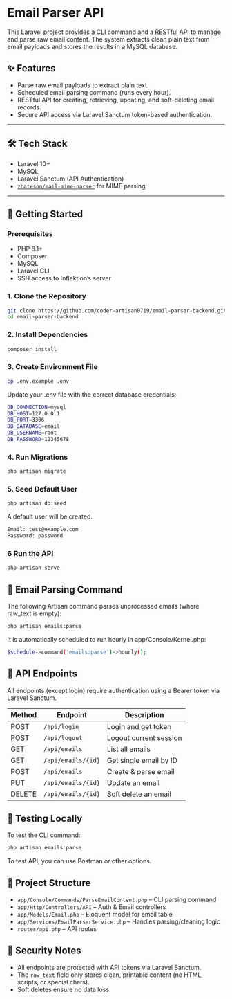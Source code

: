 # Email Parser API

This Laravel project provides a CLI command and a RESTful API to manage and parse raw email content. The system extracts clean plain text from email payloads and stores the results in a MySQL database.

## ✨ Features

- Parse raw email payloads to extract plain text.
- Scheduled email parsing command (runs every hour).
- RESTful API for creating, retrieving, updating, and soft-deleting email records.
- Secure API access via Laravel Sanctum token-based authentication.

---

## 🛠️ Tech Stack

- Laravel 10+
- MySQL
- Laravel Sanctum (API Authentication)
- [`zbateson/mail-mime-parser`](https://github.com/zbateson/mail-mime-parser) for MIME parsing

---

## 🚀 Getting Started

### Prerequisites

- PHP 8.1+
- Composer
- MySQL
- Laravel CLI
- SSH access to Inflektion’s server

### 1. Clone the Repository

```bash
git clone https://github.com/coder-artisan0719/email-parser-backend.git
cd email-parser-backend
```

### 2. Install Dependencies

```bash
composer install
```

### 3. Create Environment File

```bash
cp .env.example .env
```
Update your .env file with the correct database credentials:
```bash
DB_CONNECTION=mysql
DB_HOST=127.0.0.1
DB_PORT=3306
DB_DATABASE=email
DB_USERNAME=root
DB_PASSWORD=12345678
```

### 4. Run Migrations
```bash
php artisan migrate
```

### 5. Seed Default User
```bash
php artisan db:seed
```
A default user will be created.
```bash
Email: test@example.com
Password: password
```

### 6 Run the API
```bash
php artisan serve
```

## 🧠 Email Parsing Command

The following Artisan command parses unprocessed emails (where raw_text is empty):
```bash
php artisan emails:parse
```
It is automatically scheduled to run hourly in app/Console/Kernel.php:
```bash
$schedule->command('emails:parse')->hourly();
```

## 📡 API Endpoints

All endpoints (except login) require authentication using a Bearer token via Laravel Sanctum.

| Method | Endpoint            | Description              |
|--------|---------------------|--------------------------|
| POST   | `/api/login`        | Login and get token      |
| POST   | `/api/logout`       | Logout current session   |
| GET    | `/api/emails`       | List all emails          |
| GET    | `/api/emails/{id}`  | Get single email by ID   |
| POST   | `/api/emails`       | Create & parse email     |
| PUT    | `/api/emails/{id}`  | Update an email          |
| DELETE | `/api/emails/{id}`  | Soft delete an email     |


## 🧪 Testing Locally
To test the CLI command:
```bash
php artisan emails:parse
```
To test API, you can use Postman or other options.

## 📂 Project Structure
- `app/Console/Commands/ParseEmailContent.php` – CLI parsing command
- `app/Http/Controllers/API` – Auth & Email controllers
- `app/Models/Email.php` – Eloquent model for email table
- `app/Services/EmailParserService.php` – Handles parsing/cleaning logic
- `routes/api.php` – API routes

## 🔐 Security Notes
- All endpoints are protected with API tokens via Laravel Sanctum.
- The `raw_text` field only stores clean, printable content (no HTML, scripts, or special chars).
- Soft deletes ensure no data loss.